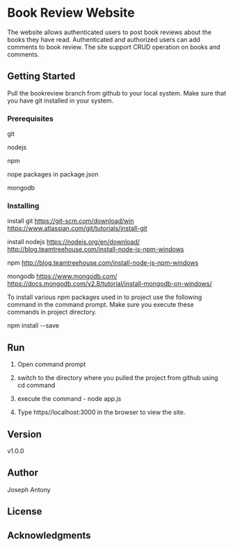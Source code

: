 # Book Review Website

The website allows authenticated users to post book reviews about the books they have read. Authenticated and authorized users can add comments to book review. The site support CRUD operation on books and comments.

## Getting Started

Pull the bookreview branch from github to your local system. Make sure that you have git installed in your system.

### Prerequisites

git

nodejs

npm 

nope packages in package.json

mongodb

### Installing

install git https://git-scm.com/download/win    https://www.atlassian.com/git/tutorials/install-git

install nodejs https://nodejs.org/en/download/    http://blog.teamtreehouse.com/install-node-js-npm-windows

npm http://blog.teamtreehouse.com/install-node-js-npm-windows

mongodb https://www.mongodb.com/    https://docs.mongodb.com/v2.8/tutorial/install-mongodb-on-windows/

To install various npm packages used in to project use the following command in the command prompt. Make sure you execute these commands in project directory. 

npm install <package name> --save

## Run

1. Open command prompt

2. switch to the directory where you pulled the project from github using cd command

3. execute the command - node app.js

4. Type https//localhost:3000 in the browser to view the site.

## Version

v1.0.0

## Author

Joseph Antony

## License

## Acknowledgments

